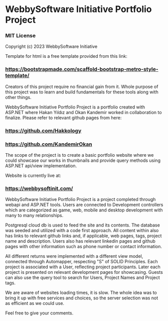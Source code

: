 # WebbySoftware Initiative Portfolio Project

### MIT License

Copyright (c) 2023 WebbySoftware Initiative

Template for html is a free template provided from this link:

### https://bootstrapmade.com/scaffold-bootstrap-metro-style-template/

Creators of this project require no financial gain from it. Whole purpose of this project was to learn and build fundamentals for these tools along with other things.

WebbySoftware Initiative Portfolio Project is a portfolio created with ASP.NET where Hakan Yıldız and Okan Kandemir worked in collaboration to finalize. Please refer to relevant github pages from here:

### https://github.com/Hakkology

### https://github.com/KandemirOkan

The scope of the project is to create a basic portfolio website where we could showcase our works in thumbnails and provide query methods using ASP.NET api/view implementation.

Website is currently live at:

### https://webbysoftinit.com/ 

WebbySoftware Initiative Portfolio Project is a project completed through webapi and ASP.NET tools.
Users are connected to Development controllers which are categorized as game, web, mobile and desktop development with many to many relationships.

Postgresql cloud db is used to feed the site and its contents. The database was seeded and utilized with a code first approach. 
All content within also has links to relevant github links and, if applicable, web pages, tags, project name and description.
Users also has relevant linkedin pages and github pages with other information such as phone number or contact information.

All different returns were implemented with a different view model, connected through Automapper, respecting "S" of SOLID Principles.
Each project is associated with a User, reflecting project participants.
Later each project is presented on relevant development pages for showcasing. Guests can also use the query tool to search for Users, Project Names and Project tags.

We are aware of websites loading times, it is slow. The whole idea was to bring it up with free services and choices, so the server selection was not as efficient as we could use.

Feel free to give your comments.
